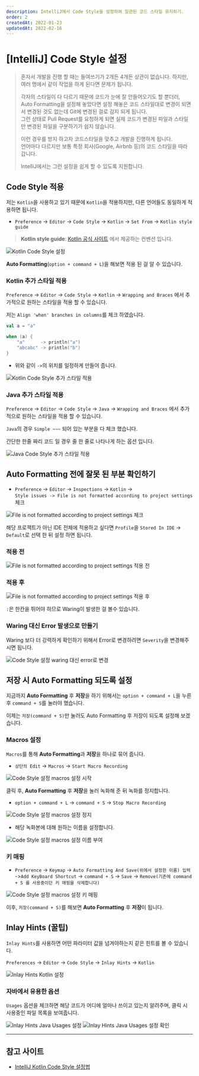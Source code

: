 ```yaml
---
description: IntelliJ에서 Code Style을 설정하여 일관된 코드 스타일 유지하기.  
order: 2  
createdAt: 2022-01-23  
updatedAt: 2022-02-16
---
```


# [IntelliJ] Code Style 설정

> 혼자서 개발을 진행 할 때는 들여쓰기가 2개든 4개든 상관이 없습니다. 하지만, 여러 명에서 같이 작업을 하게 된다면 문제가 됩니다.
>
> 각자의 스타일이 다 다르기 때문에 코드가 눈에 잘 안들어오기도 할 뿐더러,
> Auto Formatting을 설정해 놓았다면 설정 해놓은 코드 스타일대로 변경이 되면서
> 변경된 것도 없는데 Git에 변경된 걸로 감지 되게 됩니다.  
> 그런 상태로 Pull Request를 요청하게 되면 실제 코드가 변경된 파일과 스타일만 변경된 파일을 구분하기가 쉽지 않습니다.
>
> 이런 경우를 방지 하고자 코드스타일을 맞추고 개발을 진행하게 됩니다.  
> 언어마다 다르지만 보통 특정 회사(Google, Airbnb 등)의 코드 스타일을 따라 갑니다.
>
> IntelliJ에서는 그런 설정을 쉽게 할 수 있도록 지원합니다.

## Code Style 적용

저는 `Kotlin`을 사용하고 있기 때문에 `Kotlin`을 적용하지만, 다른 언어들도 동일하게 적용하면 됩니다.

- `Preference` -> `Editor` -> `Code Style` -> `Kotlin` -> `Set From` -> `Kotlin style guide`

> **Kotlin style guide**: [Kotlin 공식 사이트](https://kotlinlang.org/docs/coding-conventions.html) 에서 제공하는 컨벤션 입니다.

![Kotlin Code Style 설정](../../public/_posts/IntelliJ/Code_Style_설정/screenshot1.png)

**Auto Formatting**(`option + command + L`)을 해보면 적용 된 걸 알 수 있습니다.

### Kotlin 추가 스타일 적용

`Preference` -> `Editor` -> `Code Style` -> `Kotlin` -> `Wrapping and Braces` 에서 추가적으로 원하는 스타일을 적용 할 수 있습니다.

저는 `Align 'when' branches in columns`를 체크 하였습니다.

```kotlin
val a = "a"

when (a) {
	"a"      -> println("a")
	"abcabc" -> println("b")
}
```

- 위와 같이 `->`의 위치를 일정하게 만들어 줍니다.

![Kotlin Code Style 추가 스타일 적용](../../public/_posts/IntelliJ/Code_Style_설정/screenshot3.png)

### Java 추가 스타일 적용

`Preference` -> `Editor` -> `Code Style` -> `Java` -> `Wrapping and Braces` 에서 추가적으로 원하는 스타일을 적용 할 수 있습니다.

`Java`의 경우 `Simple ~~~` 되어 있는 부분을 다 체크 했습니다.

간단한 한줄 짜리 코드 일 경우 줄 한 줄로 나타나게 하는 옵션 입니다.

![Java Code Style 추가 스타일 적용](../../public/_posts/IntelliJ/Code_Style_설정/screenshot4.png)

## Auto Formatting 전에 잘못 된 부분 확인하기

- `Preference` -> `Editor` -> `Inspections` -> `Kotlin` ->  
  `Style issues -> File is not formatted according to project settings` 체크

![File is not formatted according to project settings 체크](../../public/_posts/IntelliJ/Code_Style_설정/screenshot2.png)

해당 프로젝트가 아닌 IDE 전체에 적용하고 싶다면 `Profile`을 `Stored In IDE` -> `Default`로 선택 한 뒤 설정 하면 됩니다.

### 적용 전

![File is not formatted according to project settings 적용 전](../../public/_posts/IntelliJ/Code_Style_설정/적용전_screenshot.png)

### 적용 후

![File is not formatted according to project settings 적용 후](../../public/_posts/IntelliJ/Code_Style_설정/적용후_screenshot.png)

`:`은 한칸을 뛰어야 하므로 Waring이 발생한 걸 볼수 있습니다.

### Waring 대신 Error 발생으로 만들기

Waring 보다 더 강력하게 확인하기 위해서 Error로 변경하려면 `Severity`을 변경해주시면 됩니다.

![Code Style 설정 waring 대신 error로 변경](../../public/_posts/IntelliJ/Code_Style_설정/waring_대신_error_screenshot.png)

## 저장 시 Auto Formatting 되도록 설정

지금까지 **Auto Formatting** 후 **저장**을 하기 위해서는 `option + command + L`을 누른 후 `command + S`를 눌러야 했습니다.

이제는 `저장(command + S)`만 눌러도 Auto Formatting 후 저장이 되도록 설정해 보겠습니다.

### Macros 설정

`Macros`를 통해 **Auto Formatting**과 **저장**을 하나로 묶어 줍니다.

- `상단의 Edit` -> `Macros` -> `Start Macro Recording`

![Code Style 설정 macros 설정 시작](../../public/_posts/IntelliJ/Code_Style_설정/macros_설정_screenshot1.png)

클릭 후, **Auto Formatting** 후 **저장**을 눌러 녹화해 준 뒤 녹화를 정지합니다.

- `option + command + L` -> `command + S` -> `Stop Macro Recording`

![Code Style 설정 macros 설정 정지](../../public/_posts/IntelliJ/Code_Style_설정/macros_설정_screenshot2.png)

- 해당 녹화본에 대해 원하는 이름을 설정합니다.

![Code Style 설정 macros 설정 이름 부여](../../public/_posts/IntelliJ/Code_Style_설정/macros_설정_screenshot3.png)

### 키 매핑

- `Preference` -> `Keymap` -> `Auto Formatting And Save(위에서 설정한 이름) 입력` ->`Add KeyBoard Shortcut` ->
  `command + S` -> `Save` -> `Remove(기존에 command + S 를 사용중이던 키 매핑을 삭제합니다)`

![Code Style 설정 macros 설정 키 매핑](../../public/_posts/IntelliJ/Code_Style_설정/macros_설정_screenshot4.png)

이후, `저장(command + S)`를 해보면 **Auto Formatting** 후 **저장**이 됩니다.

## Inlay Hints (꿀팁)

`Inlay Hints`를 사용하면 어떤 파라미터 값을 넘겨야하는지 같은 힌트를 볼 수 있습니다.

`Preferences` -> `Editor` -> `Code Style` -> `Inlay Hints` -> `Kotlin`

![Inlay Hints Kotlin 설정](../../public/_posts/IntelliJ/Code_Style_설정/inlay_hints1.png)

### 자바에서 유용한 옵션

`Usages` 옵션을 체크하면 해당 코드가 어디에 얼마나 쓰이고 있는지 알려주며, 클릭 시 사용중인 파일 목록을 보여줍니다.

![Inlay Hints Java Usages 설정](../../public/_posts/IntelliJ/Code_Style_설정/inlay_hints2.png)
![Inlay Hints Java Usages 설정 확인](../../public/_posts/IntelliJ/Code_Style_설정/inlay_hints3.png)

---

## 참고 사이트

- [IntelliJ Kotlin Code Style 설정법](https://velog.io/@lsb156/IntelliJ-Kotlin-Code-Style-%EC%84%A4%EC%A0%95%EB%B2%95)
